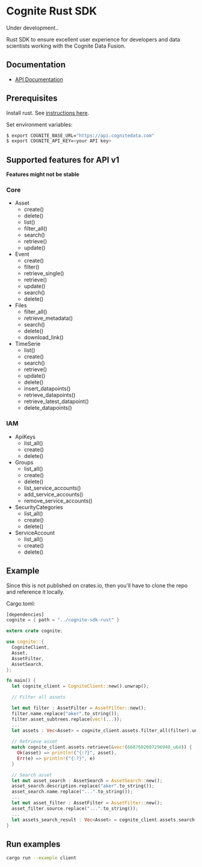 Cognite Rust SDK
==========================

Under development.. 

Rust SDK to ensure excellent user experience for developers and data scientists working with the Cognite Data Fusion.

## Documentation
* [API Documentation](https://docs.cognite.com/api/v1/)

## Prerequisites
 Install rust. See [instructions here](https://rustup.rs/).

Set environment variables:

```bash
$ export COGNITE_BASE_URL="https://api.cognitedata.com"
$ export COGNITE_API_KEY=<your API key>
```


## Supported features for API v1

**Features might not be stable**


### Core
- Asset
	- create()
	- delete()
	- list()
  - filter_all()
  - search()
  - retrieve()
  - update()
- Event
	- create()
	- filter()
	- retrieve_single()
	- retrieve()
  - update()
  - search()
  - delete()
- Files
  - filter_all()
  - retrieve_metadata()
  - search()
  - delete()
  - download_link()
- TimeSerie
	- list()
	- create()
  - search()
  - retrieve()
  - update()
  - delete()
  - insert_datapoints()
  - retrieve_datapoints()
  - retrieve_latest_datapoint()
  - delete_datapoints()
### IAM
- ApiKeys
  - list_all()
  - create()
  - delete()
- Groups
  - list_all()
  - create()
  - delete()
  - list_service_accounts()
  - add_service_accounts()
  - remove_service_accounts()
- SecurityCategories
  - list_all()
  - create()
  - delete()
- ServiceAccount
  - list_all()
  - create()
  - delete()


## Example

Since this is not published on crates.io, then you'll have to clone the repo and reference it locally.

Cargo.toml:

```Rust
[dependencies]
cognite = { path = "../cognite-sdk-rust" }
```

```Rust
extern crate cognite;

use cognite::{
  CogniteClient,
  Asset,
  AssetFilter,
  AssetSearch,
};

fn main() {
  let cognite_client = CogniteClient::new().unwrap();

  // Filter all assets

  let mut filter : AssetFilter = AssetFilter::new();
  filter.name.replace("aker".to_string());
  filter.asset_subtrees.replace(vec!(...));
  ...
  let assets : Vec<Asset> = cognite_client.assets.filter_all(filter).unwrap();
  
  // Retrieve asset
  match cognite_client.assets.retrieve(&vec!(6687602007296940_u64)) {
    Ok(asset) => println!("{:?}", asset),
    Err(e) => println!("{:?}", e)
  }

  // Search asset
  let mut asset_search : AssetSearch = AssetSearch::new();
  asset_search.description.replace("aker".to_string());
  asset_search.name.replace("...".to_string());
  ...
  let mut asset_filter : AssetFilter = AssetFilter::new();
  asset_filter.source.replace("...".to_string());
  ...
  let assets_search_result : Vec<Asset> = cognite_client.assets.search(asset_filter, asset_search).unwrap();
}
```

## Run examples

```bash
cargo run --example client
```